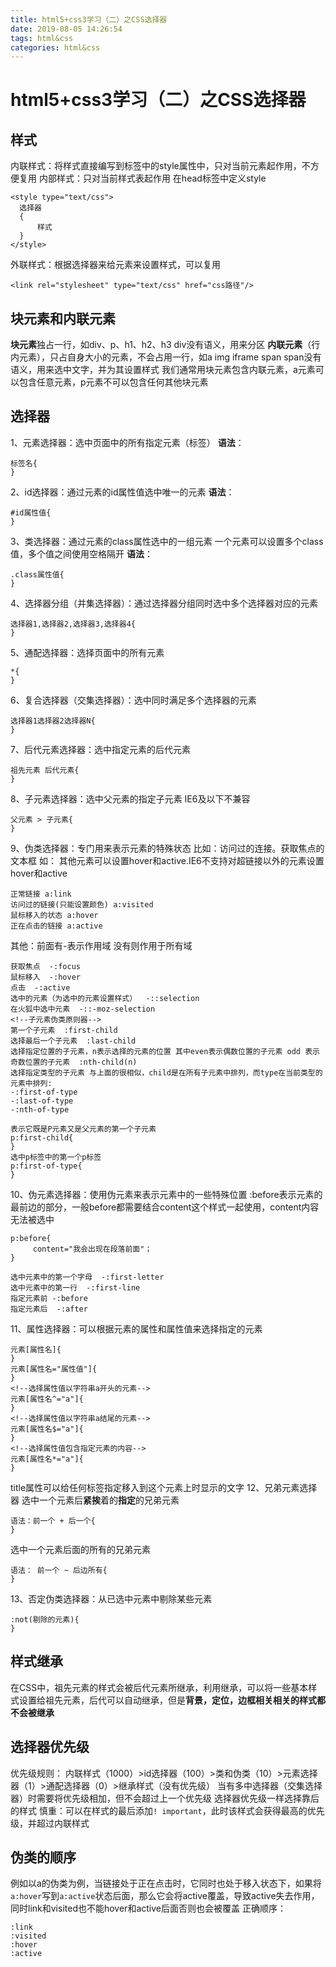 ```yaml
---
title: html5+css3学习（二）之CSS选择器
date: 2019-08-05 14:26:54
tags: html&css
categories: html&css
---
```

# html5+css3学习（二）之CSS选择器
## 样式
内联样式：将样式直接编写到标签中的style属性中，只对当前元素起作用，不方便复用
内部样式：只对当前样式表起作用
在head标签中定义style

```
<style type="text/css">
  选择器
  {
      样式
  }
</style>
```

外联样式：根据选择器来给元素来设置样式，可以复用

```
<link rel="stylesheet" type="text/css" href="css路径"/>
```
## 块元素和内联元素
**块元素**独占一行，如div、p、h1、h2、h3
div没有语义，用来分区
**内联元素**（行内元素），只占自身大小的元素，不会占用一行，如a img iframe span
span没有语义，用来选中文字，并为其设置样式
我们通常用块元素包含内联元素，a元素可以包含任意元素，p元素不可以包含任何其他块元素
## 选择器
1、元素选择器：选中页面中的所有指定元素（标签）
**语法**：
```
标签名{
}
```
2、id选择器：通过元素的id属性值选中唯一的元素
**语法**：
```
#id属性值{
}
```
3、类选择器：通过元素的class属性选中的一组元素
一个元素可以设置多个class值，多个值之间使用空格隔开
**语法**：
```
.class属性值{
}
```
4、选择器分组（并集选择器）：通过选择器分组同时选中多个选择器对应的元素

```
选择器1,选择器2,选择器3,选择器4{
}
```
5、通配选择器：选择页面中的所有元素

```
*{
}
```
6、复合选择器（交集选择器）：选中同时满足多个选择器的元素

```
选择器1选择器2选择器N{
}
```
7、后代元素选择器：选中指定元素的后代元素

```
祖先元素 后代元素{
}
```
8、子元素选择器：选中父元素的指定子元素
IE6及以下不兼容
```
父元素 > 子元素{
}
```
9、伪类选择器：专门用来表示元素的特殊状态
比如：访问过的连接。获取焦点的文本框
如：
其他元素可以设置hover和active.IE6不支持对超链接以外的元素设置hover和active

```
正常链接 a:link
访问过的链接(只能设置颜色) a:visited
鼠标移入的状态 a:hover
正在点击的链接 a:active
```
其他：前面有-表示作用域 没有则作用于所有域
```
获取焦点  -:focus
鼠标移入  -:hover
点击  -:active
选中的元素（为选中的元素设置样式）  -::selection
在火狐中选中元素  -::-moz-selection
<!--子元素伪类原则器-->
第一个子元素  :first-child
选择最后一个子元素  :last-child
选择指定位置的子元素，n表示选择的元素的位置 其中even表示偶数位置的子元素 odd 表示奇数位置的子元素  :nth-child(n)
选择指定类型的子元素 与上面的很相似，child是在所有子元素中排列，而type在当前类型的元素中排列:
-:first-of-type
-:last-of-type
-:nth-of-type
```

```
表示它既是P元素又是父元素的第一个子元素
p:first-child{
}
选中p标签中的第一个p标签
p:first-of-type{
}
```

10、伪元素选择器：使用伪元素来表示元素中的一些特殊位置
:before表示元素的最前边的部分，一般before都需要结合content这个样式一起使用，content内容无法被选中

```
p:before{
     content="我会出现在段落前面"；
}
```

```
选中元素中的第一个字母  -:first-letter
选中元素中的第一行  -:first-line
指定元素前 -:before
指定元素后  -:after
```
11、属性选择器：可以根据元素的属性和属性值来选择指定的元素

```
元素[属性名]{
}
元素[属性名="属性值"]{
}
<!--选择属性值以字符串a开头的元素-->
元素[属性名^="a"]{
}
<!--选择属性值以字符串a结尾的元素-->
元素[属性名$="a"]{
}
<!--选择属性值包含指定元素的内容-->
元素[属性名*="a"]{
}
```

title属性可以给任何标签指定移入到这个元素上时显示的文字
12、兄弟元素选择器
选中一个元素后**紧挨**着的**指定**的兄弟元素
```
语法：前一个 + 后一个{
}
```
选中一个元素后面的所有的兄弟元素

```
语法： 前一个 ~ 后边所有{
}
```
13、否定伪类选择器：从已选中元素中剔除某些元素

```
:not(剔除的元素){
}
```
## 样式继承
在CSS中，祖先元素的样式会被后代元素所继承，利用继承，可以将一些基本样式设置给祖先元素，后代可以自动继承，但是**背景，定位，边框相关相关的样式都不会被继承**
## 选择器优先级
优先级规则：
内联样式（1000）>id选择器（100）>类和伪类（10）>元素选择器（1）>通配选择器（0）>继承样式（没有优先级）
当有多中选择器（交集选择器）时需要将优先级相加，但不会超过上一个优先级
选择器优先级一样选择靠后的样式
慎重：可以在样式的最后添加`! important`，此时该样式会获得最高的优先级，并超过内联样式
## 伪类的顺序
例如以a的伪类为例，当链接处于正在点击时，它同时也处于移入状态下，如果将`a:hover`写到`a:active`状态后面，那么它会将active覆盖，导致active失去作用，同时link和visited也不能hover和active后面否则也会被覆盖
正确顺序：

```
:link
:visited
:hover
:active
```
